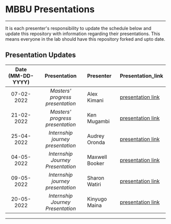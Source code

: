 # MBBU Presentations
---
It is each presenter's responsibility to update the schedule below and update this repository with information regarding their presentations. This means everyone in the lab should have this repository forked and upto date.

Presentation Updates
---

Date (MM-DD-YYYY)| Presentation | Presenter | Presentation_link
:---: | :---: | :--- | :---
07-02-2022|*Masters' progress presentation* | Alex Kimani | [presentation link](https://outlook.office.com/mail/sentitems/id/AAQkAGUzNzdkY2VhLWI0N2YtNDRhZi1hY2U2LTc2NzBiYWFiNWFkYQAQANIRfz16C2NLqkf38mA0Sow%3D)
21-02-2022| *Masters' progress presentation* | Ken Mugambi | [presentation link](https://docs.google.com/presentation/d/1I97TP_5aiwZx5R-V2z7zT0IJu_hterug7QCmIL9iNSE/edit?usp=sharing)
25-04-2022 | *Internship journey presentation* | Audrey Oronda | [presentation link](https://docs.google.com/presentation/d/1opv3kD1E6DrXa1sWeKkYCS-Xa1_-sH5Fl8d9QdUBW5o/edit?usp=sharing)
04-05-2022 | *Internship Journey Presentation* | Maxwell Booker | [presentation link](https://docs.google.com/presentation/d/1dbOfuaPk24kbdbrfGkn8L7_XsoeNWl5nwwBs3QtFmi4/edit?usp=sharing)
09-05-2022 | *Internship journey presentation* | Sharon Watiri | [presentation link](https://docs.google.com/presentation/d/1xC4I5-j6w-Wk3UnugCo_5opTWFvq22t8vt8s7kXKNj0/edit#slide=id.g127153a6d23_0_383)
20-05-2022 | *Internship Journey Presentation* | Kinyugo Maina | [presentation link](https://docs.google.com/presentation/d/1bjssdEQfrMIM7MBIDY5Rb0HLBytHHPymyRX4rsMVZjc/edit?usp=sharing)
---
